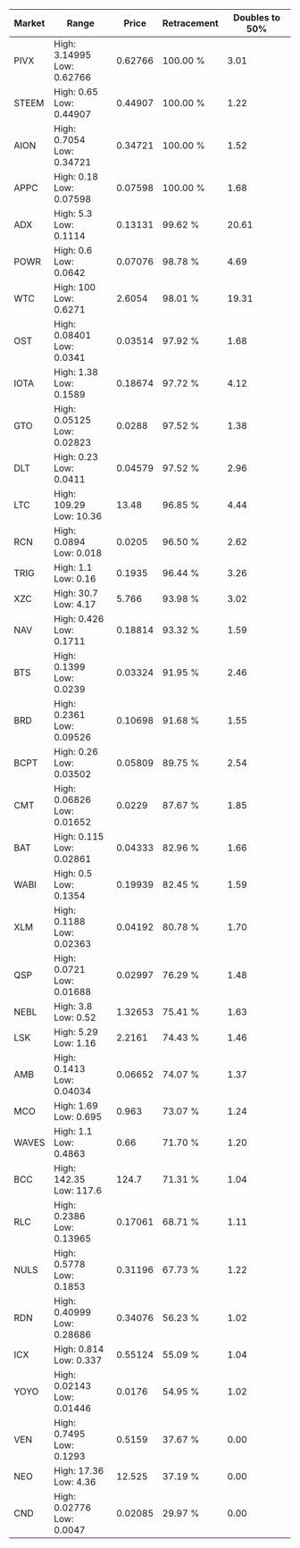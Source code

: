 | Market | Range | Price| Retracement | Doubles to 50% |
| --- | --- | --- | --- | --- |
| PIVX | High: 3.14995<br />Low: 0.62766 | 0.62766 | 100.00 % | 3.01 |
| STEEM | High: 0.65<br />Low: 0.44907 | 0.44907 | 100.00 % | 1.22 |
| AION | High: 0.7054<br />Low: 0.34721 | 0.34721 | 100.00 % | 1.52 |
| APPC | High: 0.18<br />Low: 0.07598 | 0.07598 | 100.00 % | 1.68 |
| ADX | High: 5.3<br />Low: 0.1114 | 0.13131 | 99.62 % | 20.61 |
| POWR | High: 0.6<br />Low: 0.0642 | 0.07076 | 98.78 % | 4.69 |
| WTC | High: 100<br />Low: 0.6271 | 2.6054 | 98.01 % | 19.31 |
| OST | High: 0.08401<br />Low: 0.0341 | 0.03514 | 97.92 % | 1.68 |
| IOTA | High: 1.38<br />Low: 0.1589 | 0.18674 | 97.72 % | 4.12 |
| GTO | High: 0.05125<br />Low: 0.02823 | 0.0288 | 97.52 % | 1.38 |
| DLT | High: 0.23<br />Low: 0.0411 | 0.04579 | 97.52 % | 2.96 |
| LTC | High: 109.29<br />Low: 10.36 | 13.48 | 96.85 % | 4.44 |
| RCN | High: 0.0894<br />Low: 0.018 | 0.0205 | 96.50 % | 2.62 |
| TRIG | High: 1.1<br />Low: 0.16 | 0.1935 | 96.44 % | 3.26 |
| XZC | High: 30.7<br />Low: 4.17 | 5.766 | 93.98 % | 3.02 |
| NAV | High: 0.426<br />Low: 0.1711 | 0.18814 | 93.32 % | 1.59 |
| BTS | High: 0.1399<br />Low: 0.0239 | 0.03324 | 91.95 % | 2.46 |
| BRD | High: 0.2361<br />Low: 0.09526 | 0.10698 | 91.68 % | 1.55 |
| BCPT | High: 0.26<br />Low: 0.03502 | 0.05809 | 89.75 % | 2.54 |
| CMT | High: 0.06826<br />Low: 0.01652 | 0.0229 | 87.67 % | 1.85 |
| BAT | High: 0.115<br />Low: 0.02861 | 0.04333 | 82.96 % | 1.66 |
| WABI | High: 0.5<br />Low: 0.1354 | 0.19939 | 82.45 % | 1.59 |
| XLM | High: 0.1188<br />Low: 0.02363 | 0.04192 | 80.78 % | 1.70 |
| QSP | High: 0.0721<br />Low: 0.01688 | 0.02997 | 76.29 % | 1.48 |
| NEBL | High: 3.8<br />Low: 0.52 | 1.32653 | 75.41 % | 1.63 |
| LSK | High: 5.29<br />Low: 1.16 | 2.2161 | 74.43 % | 1.46 |
| AMB | High: 0.1413<br />Low: 0.04034 | 0.06652 | 74.07 % | 1.37 |
| MCO | High: 1.69<br />Low: 0.695 | 0.963 | 73.07 % | 1.24 |
| WAVES | High: 1.1<br />Low: 0.4863 | 0.66 | 71.70 % | 1.20 |
| BCC | High: 142.35<br />Low: 117.6 | 124.7 | 71.31 % | 1.04 |
| RLC | High: 0.2386<br />Low: 0.13965 | 0.17061 | 68.71 % | 1.11 |
| NULS | High: 0.5778<br />Low: 0.1853 | 0.31196 | 67.73 % | 1.22 |
| RDN | High: 0.40999<br />Low: 0.28686 | 0.34076 | 56.23 % | 1.02 |
| ICX | High: 0.814<br />Low: 0.337 | 0.55124 | 55.09 % | 1.04 |
| YOYO | High: 0.02143<br />Low: 0.01446 | 0.0176 | 54.95 % | 1.02 |
| VEN | High: 0.7495<br />Low: 0.1293 | 0.5159 | 37.67 % | 0.00 |
| NEO | High: 17.36<br />Low: 4.36 | 12.525 | 37.19 % | 0.00 |
| CND | High: 0.02776<br />Low: 0.0047 | 0.02085 | 29.97 % | 0.00 |
